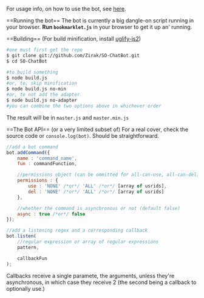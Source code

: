 For usage info, on how to use the bot, see [here](https://github.com/Zirak/SO-ChatBot/wiki/Interacting-with-the-bot).

==Running the bot==
The bot is currently a big dangle-on script running in your browser. **Run `bookmarklet.js`** in your browser to get it up an' running.

==Building==
(For build minification, install [uglify-js2](https://github.com/mishoo/UglifyJS2))

```sh
#one must first get the repo
$ git clone git://github.com/Zirak/SO-ChatBot.git
$ cd SO-ChatBot

#to build something
$ node build.js
#or, to, skip minification
$ node build.js no-min
#or, to not add the adapter
$ node build.js no-adapter
#you can combine the two options above in whichever order
```
The result will be in `master.js` and `master.min.js`

==The Bot API==
(or a very limited subset of)
For a real cover, check the source code or `console.log(bot)`. Should be straightforward.

```javascript
//add a bot command
bot.addCommand({
    name : 'command_name',
    fun : commandFunction,

    //permissions object (can be ommitted for all-can-use, all-can-del)
    permissions : {
        use : 'NONE' /*or*/ 'ALL' /*or*/ [array of usrids],
        del : 'NONE' /*or*/ 'ALL' /*or*/ [array of usrids]
    },

    //whether the command is asynchronous or not (default false)
    async : true /*or*/ false
});

//add a listening regex and a corresponding callback
bot.listen(
    //regular expression or array of regular expressions
    pattern,

    callbackFun
);
```

Callbacks receive a single paramete, the arguments, unless they're asynchronous, in which case they receive 2 (the second being a callback to optionally use.)
